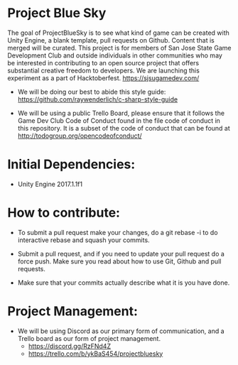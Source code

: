 # Project Blue Sky

The goal of ProjectBlueSky is to see what kind of game can be created with Unity Engine, a blank template, pull requests on Github. Content that is merged will be curated. This project is for members of San Jose State Game Development Club and outside individuals in other communities who may be interested in contributing to an open source project that offers substantial creative freedom to developers. We are launching this experiment as a part of Hacktoberfest. https://sjsugamedev.com/

* We will be doing our best to abide this style guide:
https://github.com/raywenderlich/c-sharp-style-guide

* We will be using a public Trello Board, please ensure that it follows the Game Dev Club Code of Conduct found in the file code of conduct in this repository. It is a subset of the code of conduct that can be found at http://todogroup.org/opencodeofconduct/

# Initial Dependencies:
   * Unity Engine 2017.1.1f1

# How to contribute:

   * To submit a pull request make your changes, do a git rebase -i to do interactive rebase and squash your commits.

   * Submit a pull request, and if you need to update your pull request do a force push. Make sure you read about how to use Git, Github and pull requests.

   * Make sure that your commits actually describe what it is you have done.

# Project Management:

   * We will be using Discord as our primary form of communication, and a Trello board as our form of project management. 
      * https://discord.gg/RzFNd4Z
      * https://trello.com/b/ykBaS454/projectbluesky
